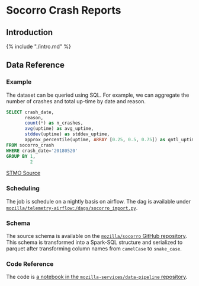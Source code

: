 # Socorro Crash Reports

<!-- toc -->

## Introduction

{% include "./intro.md" %}

## Data Reference

### Example

The dataset can be queried using SQL.
For example, we can aggregate the number of crashes and total up-time by date and reason.

```sql
SELECT crash_date,
       reason,
       count(*) as n_crashes,
       avg(uptime) as avg_uptime,
       stddev(uptime) as stddev_uptime,
       approx_percentile(uptime, ARRAY [0.25, 0.5, 0.75]) as qntl_uptime
FROM socorro_crash
WHERE crash_date='20180520'
GROUP BY 1,
         2
```

[STMO Source](https://sql.telemetry.mozilla.org/queries/53884/source)

### Scheduling
The job is schedule on a nightly basis on airflow.
The dag is available under [`mozilla/telemetry-airflow:/dags/socorro_import.py`](https://github.com/mozilla/telemetry-airflow/blob/930790116d8d5c924cd61a07311fc8a34340f3d6/dags/socorro_import.py).

### Schema 
The source schema is available on the [`mozilla/socorro` GitHub repository](https://raw.githubusercontent.com/mozilla/socorro/master/socorro/schemas/crash_report.json).
This schema is transformed into a Spark-SQL structure and serialized to parquet after transforming column names from `camelCase` to `snake_case`.


### Code Reference

The code is [a notebook in the `mozilla-services/data-pipeline` repository](https://github.com/mozilla-services/data-pipeline/blob/master/reports/socorro_import/ImportCrashData.ipynb).
